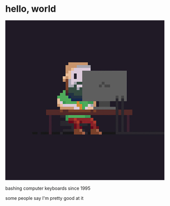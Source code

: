 # hello, world

![generic neckbeard programmer](./img/programmer.jpg)

bashing computer keyboards since 1995

some people say I'm pretty good at it
